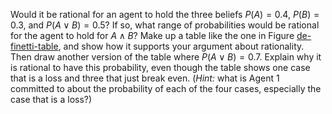 

Would it be rational for an agent to hold the three beliefs
$P(A) = 0.4$, $P(B) = 0.3$, and
$P(A \lor B) = 0.5$? If so, what range of probabilities would
be rational for the agent to hold for $A \land B$? Make up a table like
the one in Figure <a class="insideBookFigRef" target="_blank" href="https://aimacode.github.io/figures/de-finetti-table.png">de-finetti-table</a>, and show how it
supports your argument about rationality. Then draw another version of
the table where $P(A \lor B)
= 0.7$. Explain why it is rational to have this probability,
even though the table shows one case that is a loss and three that just
break even. (<i>Hint:</i> what is Agent 1 committed to about the
probability of each of the four cases, especially the case that is a
loss?)
